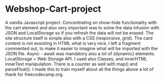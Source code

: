 # Webshop-Cart-project
A vanilla Javascript project. Concentrating on show-hide functionality with the cart element and also very important was to solve the data infusion with JSON and LocalStorage so if you refresh the data will not be erased.
The site structure itself is simple also with a CSS (responsive, grid).
The card content is not exsisting in HTML what is very nice, I left a fragment commented out, to make it easier to imagine what will be imported with the JSON file. 
Async - await was mandatory also a lot of {dynamic} elements. LocalStorage = Web Storage API. I used also Classes,
and innerHTML innerText manipulation. There is a counter as well with map() and parseFloat(). 
I made this to train myself about all the things above a lot of thank for freecodecamp.org.  
